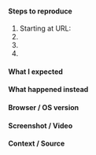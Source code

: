 <!-- Thanks for contributing to Calypso! Pick a clear title ("Editor: add spell check") and proceed. -->

#### Steps to reproduce

1. Starting at URL:
2.
3.
4.

#### What I expected

#### What happened instead

#### Browser / OS version

#### Screenshot / Video

#### Context / Source

<!-- Optional: share your unique context to help us understand your perspective. You can add context tags such as: #journey #anecdote #narrative #context #empathy #perspective #reallife #dogfooding #livesharing #flowsharing #anxiety #anxiety-flow #stresscase #painpoint.

We'd also love to know how you found the bug: #dogfooding, #manual-testing, #automated-testing, or #user-report if applicable.

If requesting a new feature, explain why you'd like to see it added.
-->

<!--
PLEASE NOTE
- These comments won't show up when you submit the issue.
- Everything is optional, but try to add as many details as possible.

Docs & troubleshooting:
https://github.com/Automattic/wp-calypso/blob/master/docs/CONTRIBUTING.md
https://github.com/Automattic/wp-calypso/blob/master/docs/troubleshooting.md

Helpful tips for screenshots:
https://wordpress.com/support/make-a-screenshot/
-->
